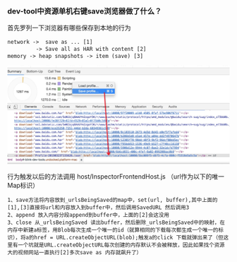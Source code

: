 ### dev-tool中资源单机右键save浏览器做了什么？

首先罗列一下浏览器有哪些保存到本地的行为

	network ->  save as ... [1]
			 -> Save all as HAR with content [2]
    memory -> heap snapshots -> item (save) [3]
   
![save示意](.gitbook/assets/save_action.png)


行为触发以后的方法调用 host/InspectorFrontendHost.js （url作为以下的唯一Map标识）

	1、save方法将内容放到_urlsBeingSaved的map中，set(url, buffer),其中上面的[1],[3]直接将url和内容放入到buffer中，然后调用SavedURL 然后调用3
	2、append 放入内容分段append到buffer中，上面的[2]会这没用
	3、close 从_urlsBeingSaved 读出buffer，然后删除_urlsBeingSaved中的映射，在内存中新建a标签，用Blob每次生成一个唯一的id（就算相同的下载每次都生成一个唯一的标识），将a的href = URL.createObjectURL(blob);触发a的click 下载就弹出来了（但这里有一个坑就是URL.createObjectURL每次创建的内存默认不会被释放，因此如果找个资源大的视频网站一直执行[2]多次save as 内存就飙升了）

			  